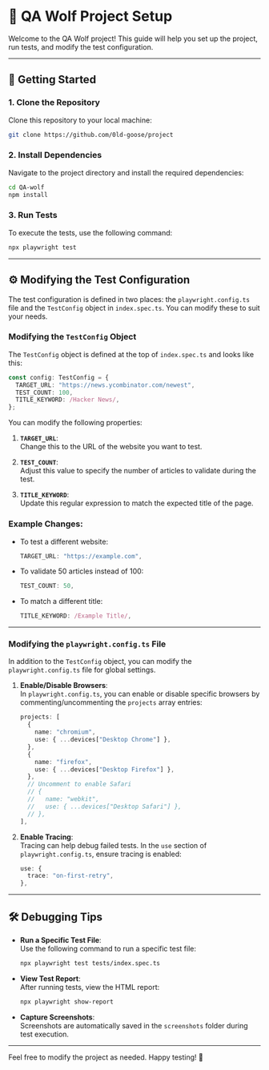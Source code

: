 # 🐺 QA Wolf Project Setup

Welcome to the QA Wolf project! This guide will help you set up the project, run tests, and modify the test configuration.

---

## 🚀 Getting Started

### 1. Clone the Repository

Clone this repository to your local machine:

```bash
git clone https://github.com/0ld-goose/project
```

### 2. Install Dependencies

Navigate to the project directory and install the required dependencies:

```bash
cd QA-wolf
npm install
```

### 3. Run Tests

To execute the tests, use the following command:

```bash
npx playwright test
```

---

## ⚙️ Modifying the Test Configuration

The test configuration is defined in two places: the `playwright.config.ts` file and the `TestConfig` object in `index.spec.ts`. You can modify these to suit your needs.

### Modifying the `TestConfig` Object

The `TestConfig` object is defined at the top of `index.spec.ts` and looks like this:

```typescript
const config: TestConfig = {
  TARGET_URL: "https://news.ycombinator.com/newest",
  TEST_COUNT: 100,
  TITLE_KEYWORD: /Hacker News/,
};
```

You can modify the following properties:

1. **`TARGET_URL`**:  
   Change this to the URL of the website you want to test.

2. **`TEST_COUNT`**:  
   Adjust this value to specify the number of articles to validate during the test.

3. **`TITLE_KEYWORD`**:  
   Update this regular expression to match the expected title of the page.

### Example Changes:

- To test a different website:

  ```typescript
  TARGET_URL: "https://example.com",
  ```

- To validate 50 articles instead of 100:

  ```typescript
  TEST_COUNT: 50,
  ```

- To match a different title:
  ```typescript
  TITLE_KEYWORD: /Example Title/,
  ```

---

### Modifying the `playwright.config.ts` File

In addition to the `TestConfig` object, you can modify the `playwright.config.ts` file for global settings.

1. **Enable/Disable Browsers**:  
   In `playwright.config.ts`, you can enable or disable specific browsers by commenting/uncommenting the `projects` array entries:

   ```typescript
   projects: [
     {
       name: "chromium",
       use: { ...devices["Desktop Chrome"] },
     },
     {
       name: "firefox",
       use: { ...devices["Desktop Firefox"] },
     },
     // Uncomment to enable Safari
     // {
     //   name: "webkit",
     //   use: { ...devices["Desktop Safari"] },
     // },
   ],
   ```

2. **Enable Tracing**:  
   Tracing can help debug failed tests. In the `use` section of `playwright.config.ts`, ensure tracing is enabled:
   ```typescript
   use: {
     trace: "on-first-retry",
   },
   ```

---

## 🛠 Debugging Tips

- **Run a Specific Test File**:  
  Use the following command to run a specific test file:

  ```bash
  npx playwright test tests/index.spec.ts
  ```

- **View Test Report**:  
  After running tests, view the HTML report:

  ```bash
  npx playwright show-report
  ```

- **Capture Screenshots**:  
  Screenshots are automatically saved in the `screenshots` folder during test execution.

---

Feel free to modify the project as needed. Happy testing! 🐺

